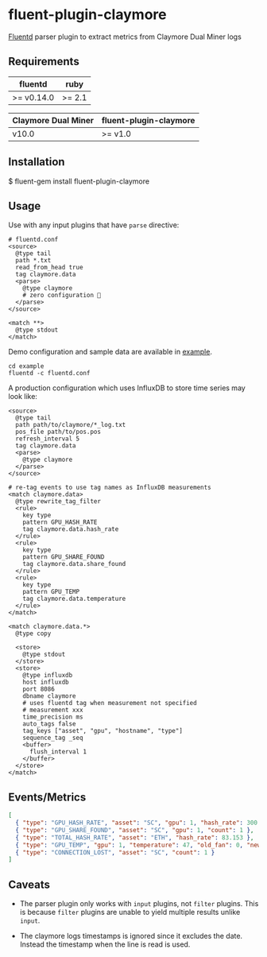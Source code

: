 # fluent-plugin-claymore

[Fluentd](https://fluentd.org/) parser plugin to extract metrics from Claymore
Dual Miner logs

## Requirements

| fluentd    | ruby   |
|------------|--------|
| >= v0.14.0 | >= 2.1 |

| Claymore Dual Miner | fluent-plugin-claymore |
|---------------------|------------------------|
| v10.0               | >= v1.0                |

## Installation

$ fluent-gem install fluent-plugin-claymore

## Usage

Use with any input plugins that have `parse` directive:

```
# fluentd.conf
<source>
  @type tail
  path *.txt
  read_from_head true
  tag claymore.data
  <parse>
    @type claymore
    # zero configuration 🎉
  </parse>
</source>

<match **>
  @type stdout
</match>
```

Demo configuration and sample data are available in [example](./example).
```console
cd example
fluentd -c fluentd.conf
```

A production configuration which uses InfluxDB to store time series may look like:

```
<source>
  @type tail
  path path/to/claymore/*_log.txt
  pos_file path/to/pos.pos
  refresh_interval 5
  tag claymore.data
  <parse>
    @type claymore
  </parse>
</source>

# re-tag events to use tag names as InfluxDB measurements
<match claymore.data>
  @type rewrite_tag_filter
  <rule>
    key type
    pattern GPU_HASH_RATE
    tag claymore.data.hash_rate
  </rule>
  <rule>
    key type
    pattern GPU_SHARE_FOUND
    tag claymore.data.share_found
  </rule>
  <rule>
    key type
    pattern GPU_TEMP
    tag claymore.data.temperature
  </rule>
</match>

<match claymore.data.*>
  @type copy

  <store>
    @type stdout
  </store>
  <store>
    @type influxdb
    host influxdb
    port 8086
    dbname claymore
    # uses fluentd tag when measurement not specified
    # measurement xxx
    time_precision ms
    auto_tags false
    tag_keys ["asset", "gpu", "hostname", "type"]
    sequence_tag _seq
    <buffer>
      flush_interval 1
    </buffer>
  </store>
</match>
```



## Events/Metrics

```json
[
  { "type": "GPU_HASH_RATE", "asset": "SC", "gpu": 1, "hash_rate": 300.583 },
  { "type": "GPU_SHARE_FOUND", "asset": "SC", "gpu": 1, "count": 1 },
  { "type": "TOTAL_HASH_RATE", "asset": "ETH", "hash_rate": 83.153 },
  { "type": "GPU_TEMP", "gpu": 1, "temperature": 47, "old_fan": 0, "new_fan": 75 },
  { "type": "CONNECTION_LOST", "asset": "SC", "count": 1 }
]
```

## Caveats

- The parser plugin only works with `input` plugins, not
  `filter` plugins. This is because `filter` plugins are unable to yield
  multiple results unlike `input`.

- The claymore logs timestamps is ignored since it excludes the date. Instead
  the timestamp when the line is read is used.
